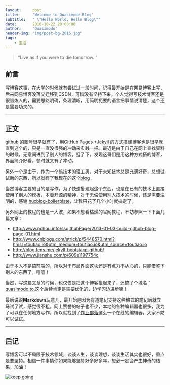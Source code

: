 ```yaml
---
layout:     post
title:      "Welcome to Quasimode Blog"
subtitle:   " \"Hello World, Hello Blog\""
date:       2016-10-22 20:00:00
author:     "Quasimodo"
header-img: "img/post-bg-2015.jpg"
tags:
    - 生活
---
```


> “Live as if you were to die tomorrow. ”


## 前言

写博客这事，在大学的时候就有尝试过一段时间，记得最开始是在网易博客上写，后来网易博客没落又迁移到CSDN，可惜没有坚持下来。个人觉得写技术博客还是很锻炼人的，需要思路明确，条理清晰，用简明扼要的语言把事情说清楚，这个还是需要功夫的。


---

## 正文

github 的账号很早就有了，用[GitHub Pages](https://pages.github.com/) +[Jekyll](http://jekyllrb.com/) 的方式搭建博客也是很早就直到这个的，只是一直没很强的冲动来实践一把。最近是由于自己在网上查找资料的时候，无意间进到了别人的博客，逛了下，发现这哥们是用这种方式搭的博客，界面简介好看，顿时就又有了冲动。


另外一个是由于，作为一个搞技术的理工男，对于未知技术总是充满好奇，总想试试新的东西，所以就有了我现在的这个[blog](http://www.quasimodo.top/) .

当然博客主要的目的是写作，为了快速搭建起这个东西，也是在已有的技术上直接使用了别人的模板，本着开源的精神，对于无偿使用别人技术的时候，还是需要注明的，感谢 [huxblog-boilerplate](https://github.com/Huxpro/huxblog-boilerplate)，让我只花了几个小时就搞定了。

另外网上的教程的也是一大波，如果不想看枯燥的官网教程，不妨参照一下下面几篇文章：

- http://www.pchou.info/ssgithubPage/2013-01-03-build-github-blog-page-01.html
- http://www.cnblogs.com/strick/p/5448570.html?hmsr=toutiao.io&utm_medium=toutiao.io&utm_source=toutiao.io
- http://blog.fens.me/jekyll-bootstarp-github/
- http://www.jianshu.com/p/609e1197754c

由于本人不是搞前端的，所以对于布局界面这块还是有点力不从心的，只能借鉴下别人的东西了，嘻嘻！

当然，写这篇文章的时候，也仅仅是把这个博客搭起来了，还搞了个域名：
[quasimodo.to](http://www.quasimodo.top/),这个后续肯定是需要优化的，边学习边进步嘛！

最后说说**Markdown**玩意儿，最开始是因为有道笔记支持这种格式的笔记后就立马试了试，感觉很不粗。网上赞誉的帖子也不少，本地的各种编辑器也很多，我为了可以在任何地方写作，所以就找到了[作业部落](https://www.zybuluo.com/mdeditor)这么一个在线的编辑器，大家不妨可以试试。


---

## 后记

写博客可以不局限于技术领域，谈谈人生，谈谈理想，谈谈生活其实也很好，重点是要坚持。相信一件事情你如果能够坚持好多好多年，想必一定会产生神奇的结果，加油！

![keep going](http://p.nanrenwo.net/uploads/allimg/160808/8448-160PQ40450.gif)